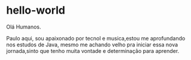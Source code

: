 # hello-world

Olá Humanos.

Paulo aqui, sou apaixonado por tecnol e musica,estou me aprofundando nos estudos de Java, mesmo me achando velho pra iniciar essa nova jornada,sinto que tenho muita vontade e determinação para aprender.
